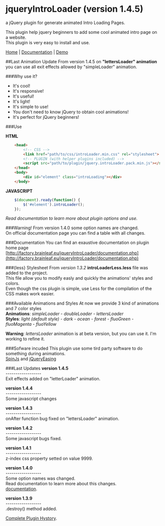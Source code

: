 jqueryIntroLoader (version 1.4.5)
===================================

a jQuery plugin for generate animated Intro Loading Pages.

This plugin help jquery beginners to add some cool animated intro page on a website.<br>
This plugin is very easy to install and use.

[Home](http://factory.brainleaf.eu/jqueryIntroLoader) | 
[Documentation](http://factory.brainleaf.eu/jqueryIntroLoader/documentation.php) | [Demo](http://factory.brainleaf.eu/jqueryIntroLoader/demo)

##Last Animation Update
From version 1.4.5 on **"lettersLoader" animation** you can use all exit effects allowed by "simpleLoader" animation.<br>


###Why use it?

- It's cool!
- It's responsive!
- It's useful!
- It's light!
- It's simple to use!
- You don't need to know jQuery to obtain cool animations!
- It's perfect for jQuery beginners!

###Use

**HTML**<br>
```html
    <head>
        <!-- CSS -->
        <link href="path/to/css/introLoader.min.css" rel="stylesheet">
        <!-- PLUGIN (with helper plugins included) -->
        <script src="path/to/plugin/jquery.introLoader.pack.min.js"></script>
    </head>
    <body>
        <div id="element" class="introLoading"></div>
    </body>
```

**JAVASCRIPT**<br>
```javascript
    $(document).ready(function() {
        $('#element').introLoader();
    });
```

*Read documentation to learn more about plugin options and use.*

###Warning!
From version 1.4.0 some option names are changed.<br>
On official documentation page you can find a table with all changes.

###Documentation
You can find an exaustive documentation on plugin home page<br> [http://factory.brainleaf.eu/jqueryIntroLoader/documentation.php](http://factory.brainleaf.eu/jqueryIntroLoader/documentation.php)

###{less} Stylesheet
From *version 1.3.2*  **introLoaderLess.less** file was added to the project.<br>
This file allow you to modify easly and quickly the animations' styles and colors.<br>
Even though the css plugin is simple, use Less for the compilation of the CSS makes work easier.

###Available Animations and Styles
At now we provide 3 kind of animations and 7 color styles<br>
**Animations**: *simpleLoader* - *doubleLoader* - *lettersLoader*<br>
**Styles**: *light (default style)* - *dark* - *ocean* - *forest* - *fluoGreen* - *fluoMagenta* - *fluoYellow*

**Warning**: *lettersLoader* animation is at beta version, but you can use it. I'm working to refine it.

###Sofware incuded
This plugin use some tird party software to do something during animations.<br>
[SpinJs](fgnass.github.io/spin.js/) and [jQueryEasing](http://gsgd.co.uk/sandbox/jquery/easing/)

###Last Updates
**version 1.4.5**<br>
*------------------*<br>
Exit effects added on "letterLoader" animation.

**version 1.4.4**<br>
*------------------*<br>
Some javascript changes

**version 1.4.3**<br>
*------------------*<br>
onAfter function bug fixed on "lettersLoader" animation.<br>

**version 1.4.2**<br>
*------------------*<br>
Some javascript bugs fixed.<br>

**version 1.4.1**<br>
*------------------*<br>
z-index css property setted on value 9999.<br>

**version 1.4.0**<br>
*------------------*<br>
Some option names was changed. <br>
Read documentation to learn more about this changes.<br>
[documentation](http://factory.brainleaf.eu/jqueryIntroLoader/documentation.php).

**version 1.3.9**<br>
*------------------*<br>
.destroy() method added. 


[Complete Plugin Hystory](https://github.com/Gix075/jqueryIntroLoader/wiki).
